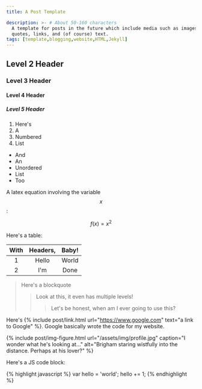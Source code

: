 ```yaml
---
title: A Post Template

description: >- # About 50-160 characters
  A template for posts in the future which include media such as images, block
  quotes, links, and (of course) text.
tags: [template,blogging,website,HTML,Jekyll]
---
```


## Level 2 Header

### Level 3 Header

#### Level 4 Header

##### Level 5 Header

1. Here's
2. A
3. Numbered
4. List

- And
- An
- Unordered
- List
- Too

A latex equation involving the variable $$x$$: 

$$
f(x) = x^2
$$

Here's a table:

<div class="table-responsive" markdown="1">

|With  |Headers,  |Baby!  |
|:----:|:--------:|:-----:|
| 1    | Hello    | World |
| 2    | I'm      | Done  |

</div>

> Here's a blockquote
> > Look at this, it even has multiple levels!
> > > Let's be honest, when am I ever going to use this?

Here's {% include post/link.html url="https://www.google.com" text="a link to Google" %}. Google basically wrote the code for my website.

{% include post/img-figure.html 
	url="/assets/img/profile.jpg"
	caption="I wonder what he's looking at..."
	alt="Brigham staring wistfully into the distance. Perhaps at his lover?"
%}

Here's a JS code block:

{% highlight javascript %}
var hello = 'world';
hello += 1;
{% endhighlight %}
